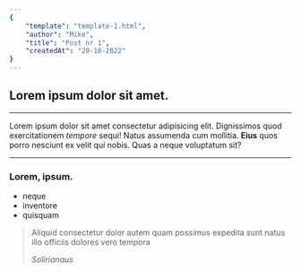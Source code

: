 ```yaml
---
{
    "template": "template-1.html",
    "author": "Mike",
    "title": "Post nr 1",
    "createdAt": "20-10-2022"
}
---
```

## Lorem ipsum dolor sit amet.

---

Lorem ipsum dolor sit amet consectetur adipisicing elit. Dignissimos quod exercitationem *tempore* sequi! Natus assumenda cum mollitia. **Eius** quos porro nesciunt ex velit qui nobis. Quas a neque voluptatum sit?

---

### Lorem, ipsum.

- neque
- inventore
- quisquam

>  Aliquid consectetur dolor autem quam possimus expedita sunt natus illo officiis dolores vero tempora
>
> *Solirianaus*





